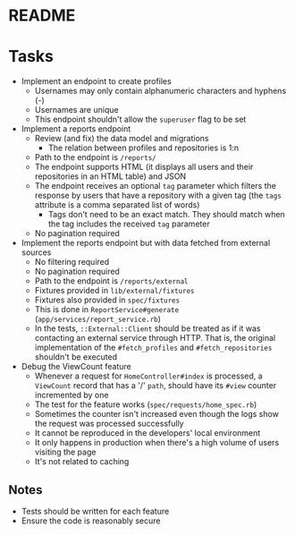 # README

# Tasks
- Implement an endpoint to create profiles
  - Usernames may only contain alphanumeric characters and hyphens (-)
  - Usernames are unique
  - This endpoint shouldn't allow the `superuser` flag to be set
- Implement a reports endpoint
  - Review (and fix) the data model and migrations
    - The relation between profiles and repositories is 1:n
  - Path to the endpoint is `/reports/`
  - The endpoint supports HTML (it displays all users and their repositories in an HTML table) and JSON
  - The endpoint receives an optional `tag` parameter which filters the response by users that have a repository with a given tag (the `tags` attribute is a comma separated list of words)
    - Tags don't need to be an exact match. They should match when the tag includes the received `tag` parameter
  - No pagination required
- Implement the reports endpoint but with data fetched from external sources
  - No filtering required
  - No pagination required
  - Path to the endpoint is `/reports/external`
  - Fixtures provided in `lib/external/fixtures`
  - Fixtures also provided in `spec/fixtures`
  - This is done in `ReportService#generate` (`app/services/report_service.rb`)
  - In the tests, `::External::Client` should be treated as if it was contacting an external service through HTTP. That is, the original implementation of the `#fetch_profiles` and `#fetch_repositories` shouldn't be executed
- Debug the ViewCount feature
  - Whenever a request for `HomeController#index` is processed, a `ViewCount` record that has a '/' `path`, should have its `#view` counter incremented by one
  - The test for the feature works (`spec/requests/home_spec.rb`)
  - Sometimes the counter isn't increased even though the logs show the request was processed successfully
  - It cannot be reproduced in the developers' local environment
  - It only happens in production when there's a high volume of users visiting the page
  - It's not related to caching

## Notes
- Tests should be written for each feature
- Ensure the code is reasonably secure
